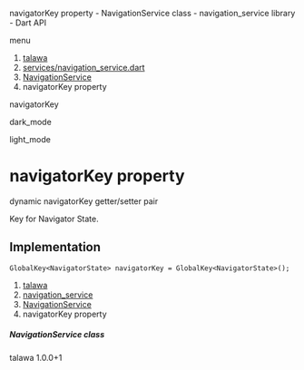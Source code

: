 




navigatorKey property - NavigationService class - navigation\_service library - Dart API







menu

1. [talawa](../../index.html)
2. [services/navigation\_service.dart](../../file-___home_harshil_Desktop_open-source_palisadoes_talawa_lib_services_navigation_service/)
3. [NavigationService](../../file-___home_harshil_Desktop_open-source_palisadoes_talawa_lib_services_navigation_service/NavigationService-class.html)
4. navigatorKey property

navigatorKey


dark\_mode

light\_mode




# navigatorKey property


dynamic
navigatorKey
getter/setter pair

Key for Navigator State.


## Implementation

```
GlobalKey<NavigatorState> navigatorKey = GlobalKey<NavigatorState>();
```

 


1. [talawa](../../index.html)
2. [navigation\_service](../../file-___home_harshil_Desktop_open-source_palisadoes_talawa_lib_services_navigation_service/)
3. [NavigationService](../../file-___home_harshil_Desktop_open-source_palisadoes_talawa_lib_services_navigation_service/NavigationService-class.html)
4. navigatorKey property

##### NavigationService class





talawa
1.0.0+1






